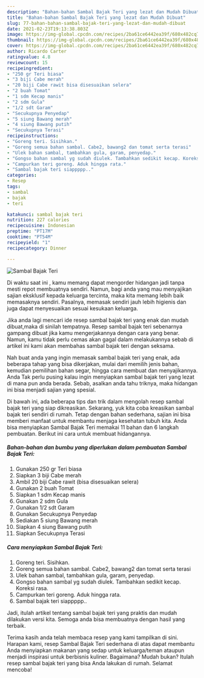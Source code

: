 ```yaml
---
description: "Bahan-bahan Sambal Bajak Teri yang lezat dan Mudah Dibuat"
title: "Bahan-bahan Sambal Bajak Teri yang lezat dan Mudah Dibuat"
slug: 77-bahan-bahan-sambal-bajak-teri-yang-lezat-dan-mudah-dibuat
date: 2021-02-23T19:13:38.803Z
image: https://img-global.cpcdn.com/recipes/2ba61ce6442ea39f/680x482cq70/sambal-bajak-teri-foto-resep-utama.jpg
thumbnail: https://img-global.cpcdn.com/recipes/2ba61ce6442ea39f/680x482cq70/sambal-bajak-teri-foto-resep-utama.jpg
cover: https://img-global.cpcdn.com/recipes/2ba61ce6442ea39f/680x482cq70/sambal-bajak-teri-foto-resep-utama.jpg
author: Ricardo Carter
ratingvalue: 4.8
reviewcount: 15
recipeingredient:
- "250 gr Teri biasa"
- "3 biji Cabe merah"
- "20 biji Cabe rawit bisa disesuaikan selera"
- "2 buah Tomat"
- "1 sdm Kecap manis"
- "2 sdm Gula"
- "1/2 sdt Garam"
- "Secukupnya Penyedap"
- "5 siung Bawang merah"
- "4 siung Bawang putih"
- "Secukupnya Terasi"
recipeinstructions:
- "Goreng teri. Sisihkan."
- "Goreng semua bahan sambal. Cabe2, bawang2 dan tomat serta terasi"
- "Ulek bahan sambal, tambahkan gula, garam, penyedap."
- "Gongso bahan sambal yg sudah diulek. Tambahkan sedikit kecap. Koreksi rasa."
- "Campurkan teri goreng. Aduk hingga rata."
- "Sambal bajak teri siappppp.."
categories:
- Resep
tags:
- sambal
- bajak
- teri

katakunci: sambal bajak teri 
nutrition: 227 calories
recipecuisine: Indonesian
preptime: "PT17M"
cooktime: "PT54M"
recipeyield: "1"
recipecategory: Dinner

---
```



![Sambal Bajak Teri](https://img-global.cpcdn.com/recipes/2ba61ce6442ea39f/680x482cq70/sambal-bajak-teri-foto-resep-utama.jpg)

Di waktu  saat ini , kamu memang dapat mengorder hidangan jadi tanpa mesti repot membuatnya sendiri. Namun, bagi anda yang mau menyajikan sajian eksklusif kepada keluarga tercinta, maka kita memang lebih baik memasaknya sendiri. Pasalnya, memasak sendiri jauh lebih higienis dan juga dapat menyesuaikan sesuai kesukaan keluarga.

Jika anda lagi mencari ide resep sambal bajak teri yang enak dan mudah dibuat,maka di sinilah tempatnya. Resep sambal bajak teri  sebenarnya gampang dibuat jika kamu mengerjakannya dengan cara yang benar. Namun, kamu tidak perlu cemas akan gagal dalam melakukannya 
sebab di artikel ini kami akan membahas sambal bajak teri dengan seksama.  



Nah buat anda yang ingin memasak sambal bajak teri yang enak, ada beberapa tahap yang bisa dikerjakan, mulai dari memilih jenis bahan, kemudian pemilihan bahan segar, hingga cara membuat dan menyajikannya. Anda Tak perlu pusing kalau ingin menyiapkan sambal bajak teri yang lezat di mana pun anda berada. Sebab, asalkan anda  tahu triknya, maka hidangan ini bisa menjadi sajian yang spesial.

Di bawah ini, ada beberapa tips dan trik dalam mengolah resep sambal bajak teri yang siap dikreasikan. Sekarang, yuk kita coba kreasikan sambal bajak teri sendiri di rumah. Tetap dengan bahan sederhana, sajian ini bisa memberi manfaat untuk membantu menjaga kesehatan tubuh kita. Anda bisa menyiapkan Sambal Bajak Teri memakai 11 bahan dan 6 langkah pembuatan. Berikut ini cara untuk membuat hidangannya.

<!--inarticleads1-->

##### Bahan-bahan dan bumbu yang diperlukan dalam pembuatan Sambal Bajak Teri:

1. Gunakan 250 gr Teri biasa
1. Siapkan 3 biji Cabe merah
1. Ambil 20 biji Cabe rawit (bisa disesuaikan selera)
1. Gunakan 2 buah Tomat
1. Siapkan 1 sdm Kecap manis
1. Gunakan 2 sdm Gula
1. Gunakan 1/2 sdt Garam
1. Gunakan Secukupnya Penyedap
1. Sediakan 5 siung Bawang merah
1. Siapkan 4 siung Bawang putih
1. Siapkan Secukupnya Terasi




<!--inarticleads2-->

##### Cara menyiapkan Sambal Bajak Teri:

1. Goreng teri. Sisihkan.
1. Goreng semua bahan sambal. Cabe2, bawang2 dan tomat serta terasi
1. Ulek bahan sambal, tambahkan gula, garam, penyedap.
1. Gongso bahan sambal yg sudah diulek. Tambahkan sedikit kecap. Koreksi rasa.
1. Campurkan teri goreng. Aduk hingga rata.
1. Sambal bajak teri siappppp..




Jadi, itulah artikel tentang  sambal bajak teri  yang praktis dan mudah dilakukan versi kita. Semoga anda bisa membuatnya dengan hasil yang terbaik. 

Terima kasih anda telah membaca resep yang kami tampilkan di sini. Harapan kami, resep  Sambal Bajak Teri sederhana di atas dapat membantu Anda menyiapkan makanan yang sedap untuk keluarga/teman ataupun menjadi inspirasi untuk berbisnis kuliner. Bagaimana? Mudah bukan? Itulah resep sambal bajak teri yang bisa Anda lakukan di rumah. Selamat mencoba!

